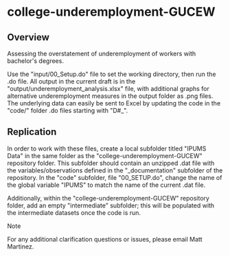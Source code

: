 # college-underemployment-GUCEW

## Overview
Assessing the overstatement of underemployment of workers with bachelor's degrees.

Use the "input/00_Setup.do" file to set the working directory, then run the .do file. All output in the current draft is in the "output/underemployment_analysis.xlsx" file, with additional graphs for alternative underemployment measures in the output folder as .png files. The underlying data can easily be sent to Excel by updating the code in the "code/" folder .do files starting with "D#_".

## Replication

In order to work with these files, create a local subfolder titled "IPUMS Data" in the same folder as the "college-underemployment-GUCEW" repository folder. This subfolder should contain an unzipped .dat file with the variables/observations defined in the "_documentation" subfolder of the repository. In the "code" subfolder, file "00_SETUP.do", change the name of the global variable "IPUMS" to match the name of the current .dat file.

Additionally, within the "college-underemployment-GUCEW" repository folder, add an empty "intermediate" subfolder; this will be populated with the intermediate datasets once the code is run.

>[!NOTE]
> For any additional clarification questions or issues, please email Matt Martinez.


